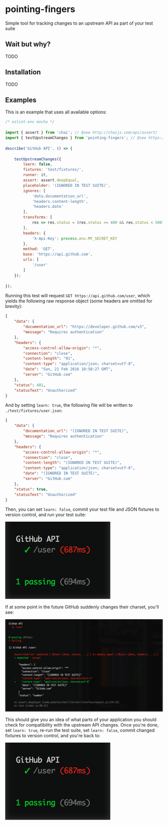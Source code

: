 # pointing-fingers

Simple tool for tracking changes to an upstream API as part of your test suite

## Wait but why?

TODO

## Installation

TODO

## Examples

This is an example that uses all available options:

```js
/* eslint-env mocha */

import { assert } from 'chai'; // @see http://chaijs.com/api/assert/
import { testUpstreamChanges } from 'pointing-fingers'; // @see https://github.com/jareware/pointing-fingers

describe('GitHub API', () => {

    testUpstreamChanges({
        learn: false,
        fixtures: 'test/fixtures/',
        runner: it,
        assert: assert.deepEqual,
        placeholder: '(IGNORED IN TEST SUITE)',
        ignores: [
            'data.documentation_url',
            'headers.content-length',
            'headers.date'
        ],
        transforms: [
            res => res.status = (res.status >= 400 && res.status < 500)
        ],
        headers: {
            'X-Api-Key': process.env.MY_SECRET_KEY
        },
        method: 'GET',
        base: 'https://api.github.com',
        urls: [
            '/user'
        ]
    });
  
});
```

Running this test will request `GET https://api.github.com/user`, which yields the following raw response object (some headers are omitted for brevity):

```json
{
    "data": {
        "documentation_url": "https://developer.github.com/v3",
        "message": "Requires authentication"
    },
    "headers": {
        "access-control-allow-origin": "*",
        "connection": "close",
        "content-length": "91",
        "content-type": "application/json; charset=utf-8",
        "date": "Sun, 21 Feb 2016 10:50:27 GMT",
        "server": "GitHub.com"
    },
    "status": 401,
    "statusText": "Unauthorized"
}
```

And by setting `learn: true`, the following file will be written to `./test/fixtures/user.json`:

```json
{
    "data": {
        "documentation_url": "(IGNORED IN TEST SUITE)",
        "message": "Requires authentication"
    },
    "headers": {
        "access-control-allow-origin": "*",
        "connection": "close",
        "content-length": "(IGNORED IN TEST SUITE)",
        "content-type": "application/json; charset=utf-8",
        "date": "(IGNORED IN TEST SUITE)",
        "server": "GitHub.com"
    },
    "status": true,
    "statusText": "Unauthorized"
}
```

Then, you can set `learn: false`, commit your test file and JSON fixtures to version control, and run your test suite:

![mocha-success](mocha-success.png)

If at some point in the future GitHub suddenly changes their charset, you'll see:

![mocha-failure](mocha-failure.png)

This should give you an idea of what parts of your application you should check for compatibility with the upstream API changes. Once you're done, set `learn: true`, re-run the test suite, set `learn: false`, commit changed fixtures to version control, and you're back to:

![mocha-success](mocha-success.png)
